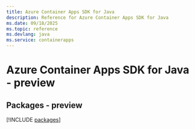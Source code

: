 ```yaml
---
title: Azure Container Apps SDK for Java
description: Reference for Azure Container Apps SDK for Java
ms.date: 09/18/2025
ms.topic: reference
ms.devlang: java
ms.service: containerapps
---
```

# Azure Container Apps SDK for Java - preview
## Packages - preview
[!INCLUDE [packages](container-apps-index.md)]